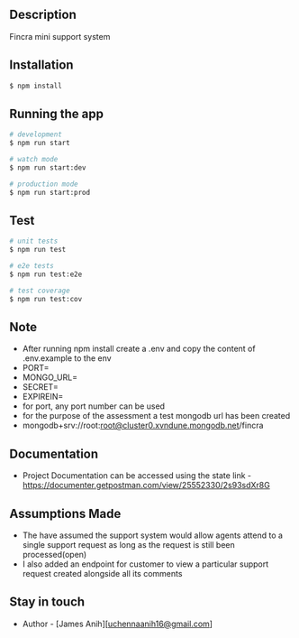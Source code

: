 ## Description

Fincra mini support system

## Installation

```bash
$ npm install
```

## Running the app

```bash
# development
$ npm run start

# watch mode
$ npm run start:dev

# production mode
$ npm run start:prod
```

## Test

```bash
# unit tests
$ npm run test

# e2e tests
$ npm run test:e2e

# test coverage
$ npm run test:cov
```

## Note

- After running npm install create a .env and copy the content of .env.example to the env
- PORT=
- MONGO_URL=
- SECRET=
- EXPIREIN=
- for port, any port number can be used
- for the purpose of the assessment a test mongodb url has been created
- mongodb+srv://root:root@cluster0.xvndune.mongodb.net/fincra

## Documentation
- Project Documentation can be accessed using the state link - https://documenter.getpostman.com/view/25552330/2s93sdXr8G

## Assumptions Made
- The have assumed the support system would allow agents attend to a single support request as long as the request is still been processed(open)
- I also added an endpoint for customer to view a particular support request created alongside all its comments


## Stay in touch

- Author - [James Anih][uchennaanih16@gmail.com]

